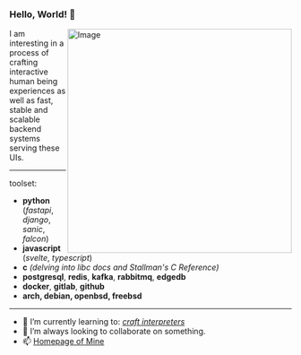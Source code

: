 ### Hello, World! 👋
<img src="https://raw.githubusercontent.com/MicaelliMedeiros/micaellimedeiros/master/image/computer-illustration.png" min-width="400px" max-width="400px" width="400px" align="right" alt="Image">

<p align="left">
I am interesting in a process of crafting interactive human being experiences as well as fast, stable and scalable backend systems serving these UIs.
</p>

---

toolset:

- __python__ (*fastapi*, *django*, *sanic*, *falcon*)
- __javascript__ (*svelte*, *typescript*)
- __c__ *(delving into libc docs and Stallman's C Reference)*
- __postgresql__, __redis__, __kafka__, __rabbitmq__, __edgedb__
- __docker__, __gitlab__, __github__
- __arch, debian, openbsd, freebsd__

---

- 🌱 I’m currently learning to: [*craft interpreters*](https://craftinginterpreters.com/a-bytecode-virtual-machine.html)
- 👯 I’m always looking to collaborate on something.
- 📫 [Homepage of Mine](https://oschepkov.ru)
